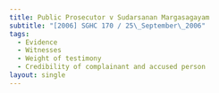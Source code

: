 ```yaml
---
title: Public Prosecutor v Sudarsanan Margasagayam
subtitle: "[2006] SGHC 170 / 25\_September\_2006"
tags:
  - Evidence
  - Witnesses
  - Weight of testimony
  - Credibility of complainant and accused person
layout: single
---
```


